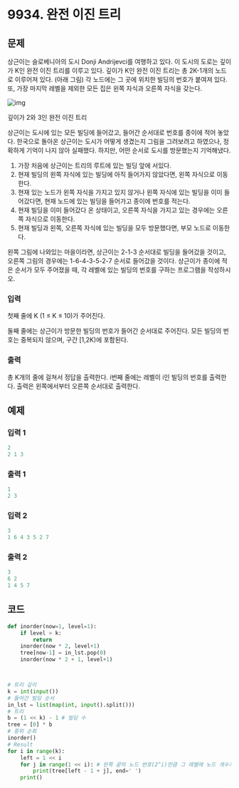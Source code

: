 # 9934. 완전 이진 트리

## 문제

상근이는 슬로베니아의 도시 Donji Andrijevci를 여행하고 있다. 이 도시의 도로는 깊이가 K인 완전 이진 트리를 이루고 있다. 깊이가 K인 완전 이진 트리는 총 2K-1개의 노드로 이루어져 있다. (아래 그림) 각 노드에는 그 곳에 위치한 빌딩의 번호가 붙여져 있다. 또, 가장 마지막 레벨을 제외한 모든 집은 왼쪽 자식과 오른쪽 자식을 갖는다.

![img](https://upload.acmicpc.net/2f3d1f78-7ef1-4be4-868c-6172f57f2db6/-/preview/)

깊이가 2와 3인 완전 이진 트리

상근이는 도시에 있는 모든 빌딩에 들어갔고, 들어간 순서대로 번호를 종이에 적어 놓았다. 한국으로 돌아온 상근이는 도시가 어떻게 생겼는지 그림을 그려보려고 하였으나, 정확하게 기억이 나지 않아 실패했다. 하지만, 어떤 순서로 도시를 방문했는지 기억해냈다.

1. 가장 처음에 상근이는 트리의 루트에 있는 빌딩 앞에 서있다.
2. 현재 빌딩의 왼쪽 자식에 있는 빌딩에 아직 들어가지 않았다면, 왼쪽 자식으로 이동한다.
3. 현재 있는 노드가 왼쪽 자식을 가지고 있지 않거나 왼쪽 자식에 있는 빌딩을 이미 들어갔다면, 현재 노드에 있는 빌딩을 들어가고 종이에 번호를 적는다.
4. 현재 빌딩을 이미 들어갔다 온 상태이고, 오른쪽 자식을 가지고 있는 경우에는 오른쪽 자식으로 이동한다.
5. 현재 빌딩과 왼쪽, 오른쪽 자식에 있는 빌딩을 모두 방문했다면, 부모 노드로 이동한다.

왼쪽 그림에 나와있는 마을이라면, 상근이는 2-1-3 순서대로 빌딩을 들어갔을 것이고, 오른쪽 그림의 경우에는 1-6-4-3-5-2-7 순서로 들어갔을 것이다. 상근이가 종이에 적은 순서가 모두 주어졌을 때, 각 레벨에 있는 빌딩의 번호를 구하는 프로그램을 작성하시오.



### 입력

첫째 줄에 K (1 ≤ K ≤ 10)가 주어진다.

둘째 줄에는 상근이가 방문한 빌딩의 번호가 들어간 순서대로 주어진다. 모든 빌딩의 번호는 중복되지 않으며, 구간 [1,2K)에 포함된다.

### 출력

총 K개의 줄에 걸쳐서 정답을 출력한다. i번째 줄에는 레벨이 i인 빌딩의 번호를 출력한다. 출력은 왼쪽에서부터 오른쪽 순서대로 출력한다.





## 예제

### 입력 1

```python
2
2 1 3
```

### 출력 1

```python
1
2 3
```



### 입력 2

```python
3
1 6 4 3 5 2 7
```

### 출력 2

```python
3
6 2
1 4 5 7
```





## 코드

```python
def inorder(now=1, level=1):
    if level > k:
        return
    inorder(now * 2, level+1)
    tree[now-1] = in_lst.pop(0)
    inorder(now * 2 + 1, level+1)



# 트리 깊이
k = int(input())
# 들어간 빌딩 순서
in_lst = list(map(int, input().split()))
# 트리
b = (1 << k) - 1 # 빌딩 수
tree = [0] * b
# 중위 순회
inorder()
# Result
for i in range(k):
    left = 1 << i
    for j in range(1 << i): # 왼쪽 끝의 노드 번호(2^i)만큼 그 레벨에 노드 개수가 있음
        print(tree[left - 1 + j], end=' ')
    print()
```
